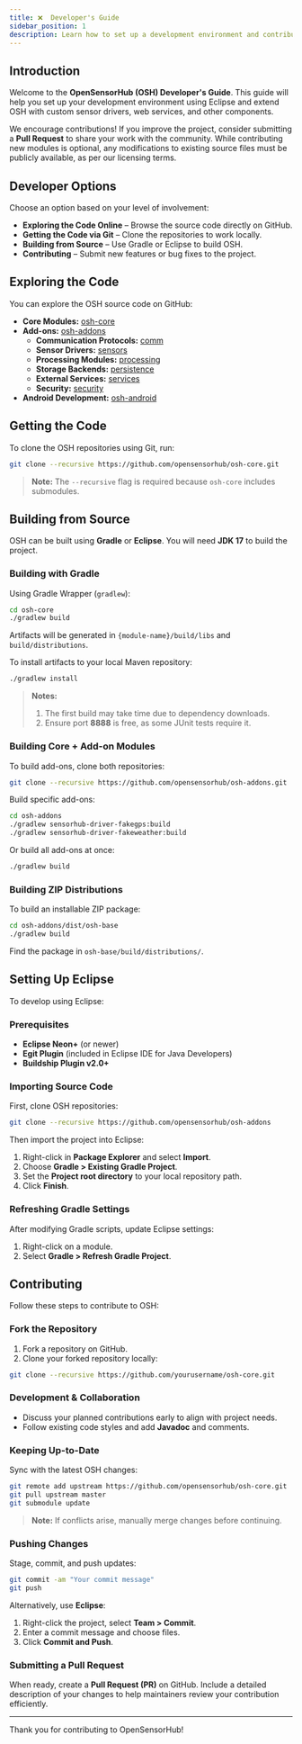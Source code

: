 ```yaml
---
title: ❌  Developer's Guide
sidebar_position: 1
description: Learn how to set up a development environment and contribute to OpenSensorHub (OSH).
---
```


## Introduction

Welcome to the **OpenSensorHub (OSH) Developer's Guide**. This guide will help you set up your development environment using Eclipse and extend OSH with custom sensor drivers, web services, and other components.

We encourage contributions! If you improve the project, consider submitting a **Pull Request** to share your work with the community. While contributing new modules is optional, any modifications to existing source files must be publicly available, as per our licensing terms.



## Developer Options
Choose an option based on your level of involvement:

- **Exploring the Code Online** – Browse the source code directly on GitHub.
- **Getting the Code via Git** – Clone the repositories to work locally.
- **Building from Source** – Use Gradle or Eclipse to build OSH.
- **Contributing** – Submit new features or bug fixes to the project.


## Exploring the Code
You can explore the OSH source code on GitHub:

- **Core Modules:** [osh-core](https://github.com/opensensorhub/osh-core)
- **Add-ons:** [osh-addons](https://github.com/opensensorhub/osh-addons)
  - **Communication Protocols:** [comm](https://github.com/opensensorhub/osh-addons/tree/master/comm)
  - **Sensor Drivers:**  [sensors](https://github.com/opensensorhub/osh-addons/tree/master/sensors)
  - **Processing Modules:** [processing](https://github.com/opensensorhub/osh-addons/tree/master/processing)
  - **Storage Backends:** [persistence](https://github.com/opensensorhub/osh-addons/tree/master/persistence)
  - **External Services:** [services](https://github.com/opensensorhub/osh-addons/tree/master/services)
  - **Security:** [security](https://github.com/opensensorhub/osh-addons/tree/master/security)
- **Android Development:** [osh-android](https://github.com/opensensorhub/osh-android)


## Getting the Code
To clone the OSH repositories using Git, run:

```sh
git clone --recursive https://github.com/opensensorhub/osh-core.git
```

> **Note:** The `--recursive` flag is required because `osh-core` includes submodules.

## Building from Source
OSH can be built using **Gradle** or **Eclipse**. You will need **JDK 17** to build the project.

### Building with Gradle
Using Gradle Wrapper (`gradlew`):

```sh
cd osh-core
./gradlew build
```

Artifacts will be generated in `{module-name}/build/libs` and `build/distributions`.

To install artifacts to your local Maven repository:

```sh
./gradlew install
```


> **Notes:**
> 1. The first build may take time due to dependency downloads.
> 2. Ensure port **8888** is free, as some JUnit tests require it.

### Building Core + Add-on Modules
To build add-ons, clone both repositories:

```sh
git clone --recursive https://github.com/opensensorhub/osh-addons.git
```

Build specific add-ons:

```sh
cd osh-addons
./gradlew sensorhub-driver-fakegps:build
./gradlew sensorhub-driver-fakeweather:build
```

Or build all add-ons at once:

```sh
./gradlew build
```

### Building ZIP Distributions
To build an installable ZIP package:

```sh
cd osh-addons/dist/osh-base
./gradlew build
```

Find the package in `osh-base/build/distributions/`.

## Setting Up Eclipse
To develop using Eclipse:

### Prerequisites
- **Eclipse Neon+** (or newer)
- **Egit Plugin** (included in Eclipse IDE for Java Developers)
- **Buildship Plugin v2.0+**

### Importing Source Code
First, clone OSH repositories:

```sh
git clone --recursive https://github.com/opensensorhub/osh-addons
```

Then import the project into Eclipse:

1. Right-click in **Package Explorer** and select **Import**.
2. Choose **Gradle > Existing Gradle Project**.
3. Set the **Project root directory** to your local repository path.
4. Click **Finish**.

### Refreshing Gradle Settings
After modifying Gradle scripts, update Eclipse settings:

1. Right-click on a module.
2. Select **Gradle > Refresh Gradle Project**.

## Contributing
Follow these steps to contribute to OSH:

### Fork the Repository
1. Fork a repository on GitHub.
2. Clone your forked repository locally:

```sh
git clone --recursive https://github.com/yourusername/osh-core.git
```

### Development & Collaboration
- Discuss your planned contributions early to align with project needs.
- Follow existing code styles and add **Javadoc** and comments.

### Keeping Up-to-Date
Sync with the latest OSH changes:

```sh
git remote add upstream https://github.com/opensensorhub/osh-core.git
git pull upstream master
git submodule update
```

> **Note:** If conflicts arise, manually merge changes before continuing.

### Pushing Changes
Stage, commit, and push updates:

```sh
git commit -am "Your commit message"
git push
```

Alternatively, use **Eclipse**:

1. Right-click the project, select **Team > Commit**.
2. Enter a commit message and choose files.
3. Click **Commit and Push**.

### Submitting a Pull Request
When ready, create a **Pull Request (PR)** on GitHub. Include a detailed description of your changes to help maintainers review your contribution efficiently.

---

Thank you for contributing to OpenSensorHub!